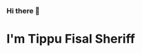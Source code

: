 ### Hi there 👋
# **I'm Tippu Fisal Sheriff**
<!--
**TippuFisal/TippuFisal** is a ✨ _special_ ✨ repository because its `README.md` (this file) appears on your GitHub profile.

**I work as a full time Android Developer, have managing skills in App development from paper idea into reality. My Android Development journey has started since 2019 and in this total experience I've contributed alot as a open source contributor on GitHub, Stack overflow and Quora etc...**

## **What I'm Focusing On**
  - ⚡ Android MVVM with Latest Jetpack.
  - ⚡ Unit/UI/Integration Test Cases.
  - ⚡ Kotlin
  - ⚡ Java
  - ⚡ Data Structures and Algorithm

**Languages:**
  ![image](https://user-images.githubusercontent.com/42038223/122684423-e8b79b00-d222-11eb-87a6-fc0b6d5a2bd1.png)
  ![image](https://user-images.githubusercontent.com/42038223/122684438-0127b580-d223-11eb-9049-5eddba01613a.png)
  ![image](https://user-images.githubusercontent.com/42038223/122684723-ba3abf80-d224-11eb-9936-560cc51fda34.png)
  
**Tools and IDE's**
  ![image](https://user-images.githubusercontent.com/42038223/122685172-74332b00-d227-11eb-8b63-0e95d4093d72.png)
  ![image](https://user-images.githubusercontent.com/42038223/122685220-97f67100-d227-11eb-9b4f-3319ec751675.png)
  ![image](https://user-images.githubusercontent.com/42038223/122685236-bfe5d480-d227-11eb-8509-6950b0097c48.png)
  ![image](https://user-images.githubusercontent.com/42038223/122685245-d9871c00-d227-11eb-9fd4-2d50598340ba.png)
  ![image](https://user-images.githubusercontent.com/42038223/122685268-fcb1cb80-d227-11eb-8f34-6cb605fae1bf.png)

-->
